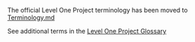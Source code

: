 
The official Level One Project terminology has been moved to [Terminology.md](https://github.com/LevelOneProject/Docs/blob/master/terminology.md)

See additional terms in the [Level One Project Glossary](https://leveloneproject.org/the-guide/glossary-of-terms)
